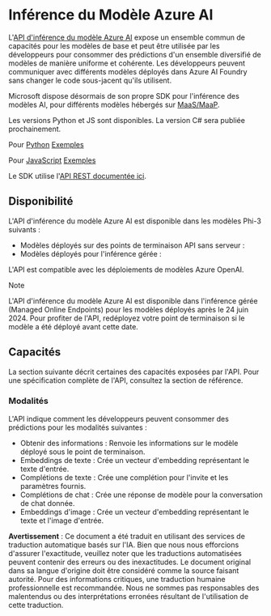 # Inférence du Modèle Azure AI

L'[API d'inférence du modèle Azure AI](https://learn.microsoft.com/azure/ai-studio/reference/reference-model-inference-api?tabs=python?WT.mc_id=aiml-138114-kinfeylo) expose un ensemble commun de capacités pour les modèles de base et peut être utilisée par les développeurs pour consommer des prédictions d'un ensemble diversifié de modèles de manière uniforme et cohérente. Les développeurs peuvent communiquer avec différents modèles déployés dans Azure AI Foundry sans changer le code sous-jacent qu'ils utilisent.

Microsoft dispose désormais de son propre SDK pour l'inférence des modèles AI, pour différents modèles hébergés sur [MaaS/MaaP](https://azure.microsoft.com/products/ai-model-catalog?WT.mc_id=aiml-138114-kinfeylo).

Les versions Python et JS sont disponibles. La version C# sera publiée prochainement.

Pour [Python](https://learn.microsoft.com/python/api/overview/azure/ai-inference-readme?view=azure-python-preview?WT.mc_id=aiml-138114-kinfeylo) [Exemples](https://github.com/Azure/azure-sdk-for-python/tree/main/sdk/ai/azure-ai-inference/samples?WT.mc_id=aiml-138114-kinfeylo)

Pour [JavaScript](https://learn.microsoft.com/javascript/api/overview/azure/ai-inference-rest-readme?view=azure-node-preview?WT.mc_id=aiml-138114-kinfeylo) [Exemples](https://github.com/Azure/azure-sdk-for-js/tree/main/sdk/ai/ai-inference-rest/samples?WT.mc_id=aiml-138114-kinfeylo)

Le SDK utilise l'[API REST documentée ici](https://learn.microsoft.com/azure/ai-studio/reference/reference-model-inference-api?tabs=python?WT.mc_id=aiml-138114-kinfeylo).

## Disponibilité

L'API d'inférence du modèle Azure AI est disponible dans les modèles Phi-3 suivants :

- Modèles déployés sur des points de terminaison API sans serveur :
- Modèles déployés pour l'inférence gérée :

L'API est compatible avec les déploiements de modèles Azure OpenAI.

> [!NOTE]
> L'API d'inférence du modèle Azure AI est disponible dans l'inférence gérée (Managed Online Endpoints) pour les modèles déployés après le 24 juin 2024. Pour profiter de l'API, redéployez votre point de terminaison si le modèle a été déployé avant cette date.

## Capacités

La section suivante décrit certaines des capacités exposées par l'API. Pour une spécification complète de l'API, consultez la section de référence.

### Modalités

L'API indique comment les développeurs peuvent consommer des prédictions pour les modalités suivantes :

- Obtenir des informations : Renvoie les informations sur le modèle déployé sous le point de terminaison.
- Embeddings de texte : Crée un vecteur d'embedding représentant le texte d'entrée.
- Complétions de texte : Crée une complétion pour l'invite et les paramètres fournis.
- Complétions de chat : Crée une réponse de modèle pour la conversation de chat donnée.
- Embeddings d'image : Crée un vecteur d'embedding représentant le texte et l'image d'entrée.

**Avertissement** :
Ce document a été traduit en utilisant des services de traduction automatique basés sur l'IA. Bien que nous nous efforcions d'assurer l'exactitude, veuillez noter que les traductions automatisées peuvent contenir des erreurs ou des inexactitudes. Le document original dans sa langue d'origine doit être considéré comme la source faisant autorité. Pour des informations critiques, une traduction humaine professionnelle est recommandée. Nous ne sommes pas responsables des malentendus ou des interprétations erronées résultant de l'utilisation de cette traduction.